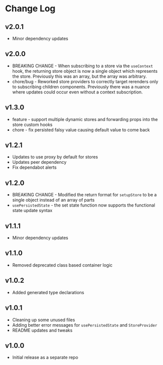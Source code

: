 # Change Log

## v2.0.1
* Minor dependency updates

## v2.0.0
* BREAKING CHANGE - When subscribing to a store via the `useContext` hook, the returning store object is now a single object which represents the store. Previously this was an array, but the array was arbitrary.
* chore/bug - Reworked store providers to correctly target rerenders only to subscribing children components. Previously there was a nuance where updates could occur even without a context subscription.

## v1.3.0
* feature - support multiple dynamic stores and forwarding props into the store custom hooks
* chore - fix persisted falsy value causing default value to come back

## v1.2.1

* Updates to use proxy by default for stores
* Updates peer dependency
* Fix dependabot alerts

## v1.2.0

* BREAKING CHANGE - Modified the return format for `setupStore` to be a single object instead of an array of parts
* `usePersistedState` - the set state function now supports the functional state update syntax

## v1.1.1

* Minor dependency updates

## v1.1.0

* Removed deprecated class based container logic

## v1.0.2

* Added generated type declarations

## v1.0.1

* Cleaning up some unused files
* Adding better error messages for `usePersistedState` and `StoreProvider`
* README updates and tweaks

## v1.0.0

* Initial release as a separate repo
